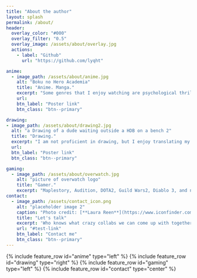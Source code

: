 ```yaml
---
title: "About the author"
layout: splash
permalink: /about/
header:
  overlay_color: "#000"
  overlay_filter: "0.5"
  overlay_image: /assets/about/overlay.jpg
  actions:
    - label: "Github"
      url: "https://github.com/lyqht"

anime:
  - image_path: /assets/about/anime.jpg
    alt: "Boku no Hero Academia"
    title: "Anime. Manga."
    excerpt: "Some genres that I enjoy watching are psychological thrillers, romance, and comedy. My favourite anime up till now is still Boku no Hero Academia, as I am really inspired by the character design of the protagonist, Deku. His name represented the will of being able to do things and his actions live up to his name. I've made a poster that has a feature on him as well for Japan-nice Exhibition 2018 in SUTD, check it out!"
    url:
    btn_label: "Poster link"
    btn_class: "btn--primary"

drawing:
- image_path: /assets/about/drawing2.jpg
  alt: "a Drawing of a dude waiting outside a HDB on a bench 2"
  title: "Drawing."
  excerpt: "I am not proficient in drawing, but I enjoy translating my thoughts into visuals on paper. Last year, I had a chance to be part of an Urban Sketching course in my school that is led by Urban Sketchers Singapore. It was really fun to go around different places in Singapore to just sit there, and draw out the scenery."
  url:
  btn_label: "Poster link"
  btn_class: "btn--primary"

gaming:
  - image_path: /assets/about/overwatch.jpg
    alt: "picture of overwatch logo"
    title: "Gamer."
    excerpt: "Maplestory, Audition, DOTA2, Guild Wars2, Diablo 3, and now finally, I've just began on my 1st FPS game - Overwatch. Right now, the hero I enjoy playing the most is Reindhardt. If you're playing Overwatch on America server too, feel free to add me @ lyqht#1896. :3"
contact:
  - image_path: /assets/contact_icon.png
    alt: "placeholder image 2"
    caption: "Photo credit: [**Laura Reen**](https://www.iconfinder.com/icons/342445/call_contact_info_contact_us_email_icon)"
    title: "Let's talk"
    excerpt: 'Who knows what crazy collabs we can come up with together! :D'
    url: "#test-link"
    btn_label: "Contact me"
    btn_class: "btn--primary"
---
```


{% include feature_row id="anime" type="left" %}
{% include feature_row id="drawing" type="right" %}
{% include feature_row id="gaming" type="left" %}
{% include feature_row id="contact" type="center" %}
